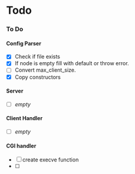 # Todo
### To Do

#### Config Parser
- [x] Check if file exists
- [x] If node is empty fill with default or throw error.
- [ ] Convert max_client_size.
- [x] Copy constructors

#### Server
- [ ] _empty_

#### Client Handler
- [ ] _empty_

#### CGI handler
- [ ] create execve function
- [ ] 
